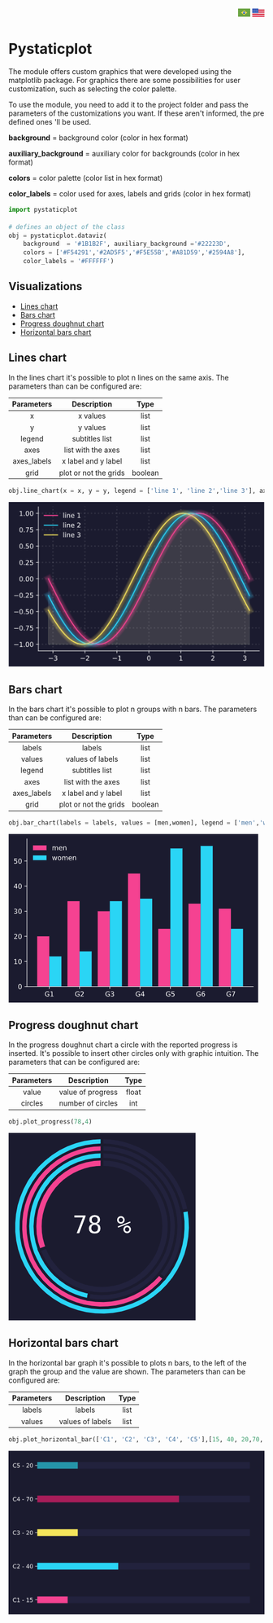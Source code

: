 <p align= "right">
    <a href = "https://github.com/DarleySoares/Data-Science/blob/master/DataViz/Interfaces/README.md"><img src = https://raw.githubusercontent.com/DarleySoares/Data-Science/master/images/brazil.png></a>
    <a href = "https://github.com/DarleySoares/Data-Science/blob/master/DataViz/Interfaces/README_ENG.md"><img src = https://raw.githubusercontent.com/DarleySoares/Data-Science/master/images/usa.png></a>
 </p1>
 
 
# Pystaticplot

The module offers custom graphics that were developed using the matplotlib package. For graphics there are some possibilities for user customization, such as selecting the color palette.

To use the module, you need to add it to the project folder and pass the parameters of the customizations you want. If these aren't informed, the pre defined ones 'll be used.

**background** = background color (color in hex format)

**auxiliary_background** = auxiliary color for backgrounds (color in hex format)

**colors** = color palette (color list in hex format)

**color_labels** = color used for axes, labels and grids (color in hex format)

```python
import pystaticplot

# defines an object of the class
obj = pystaticplot.dataviz(
    background  = '#1B1B2F', auxiliary_background ='#22223D',
    colors = ['#F54291','#2AD5F5','#F5E55B','#A81D59','#2594A8'],
    color_labels = '#FFFFFF') 
```

## Visualizations

* [Lines chart](#lines-chart)
* [Bars chart](#bars-chart)
* [Progress doughnut chart](#progress-doughnut-chart)
* [Horizontal bars chart](#horizontal-bars-chart)

## Lines chart

In the lines chart it's possible to plot n lines on the same axis. The parameters than can be configured are:
 
| Parameters | Description | Type |
|:----------:|:-----------:|:----:|
|x| x values| list
|y| y values| list
|legend| subtitles list| list
|axes| list with the axes| list
|axes_labels| x label and y label| list
|grid| plot or not the grids| boolean

```python
obj.line_chart(x = x, y = y, legend = ['line 1', 'line 2','line 3'], axes = ['bottom', 'left'], axes_labels = ['x', 'y'], grid = False)
```

![Lines chart](images/lines_chart.png)

## Bars chart

In the bars chart it's possible to plot n groups with n bars. The parameters than can be configured are:

| Parameters | Description | Type |
|:----------:|:-----------:|:----:|
|labels| labels| list
|values| values of labels| list
|legend| subtitles list| list
|axes| list with the axes| list
|axes_labels| x label and y label| list
|grid| plot or not the grids| boolean

```python
obj.bar_chart(labels = labels, values = [men,women], legend = ['men','women'], axes = ['bottom', 'left'], axes_labels = ['x', 'y'] True, grid = False)
```

![Bars chart](images/bars_chart.png)

## Progress doughnut chart

In the progress doughnut chart a circle with the reported progress is inserted. It's possible to insert other circles only with graphic intuition. The parameters that can be configured are:

| Parameters | Description | Type |
|:----------:|:-----------:|:----:|
|value| value of progress| float
|circles| number of circles| int

```python
obj.plot_progress(78,4)
```

![Progress doughnut chart](images/progress_graph.png)

## Horizontal bars chart

In the horizontal bar graph it's possible to plots n bars, to the left of the graph the group and the value are shown. The parameters than can be configured are:

| Parameters | Description | Type |
|:----------:|:-----------:|:----:|
|labels| labels| list
|values| values of labels| list

```python
obj.plot_horizontal_bar(['C1', 'C2', 'C3', 'C4', 'C5'],[15, 40, 20,70, 20])
```

![Horizontal bars chart](images/horizontal_bars_chart.png)